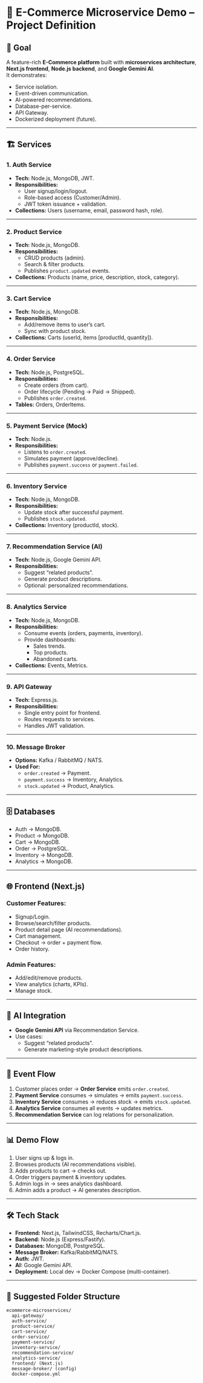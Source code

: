# 🛒 E-Commerce Microservice Demo – Project Definition

## 🎯 Goal
A feature-rich **E-Commerce platform** built with **microservices architecture**, **Next.js frontend**, **Node.js backend**, and **Google Gemini AI**.  
It demonstrates:  
- Service isolation.  
- Event-driven communication.  
- AI-powered recommendations.  
- Database-per-service.  
- API Gateway.  
- Dockerized deployment (future).  

---

## 🏗️ Services

### 1. Auth Service
- **Tech:** Node.js, MongoDB, JWT.  
- **Responsibilities:**
  - User signup/login/logout.  
  - Role-based access (Customer/Admin).  
  - JWT token issuance + validation.  
- **Collections:** Users (username, email, password hash, role).  

---

### 2. Product Service
- **Tech:** Node.js, MongoDB.  
- **Responsibilities:**
  - CRUD products (admin).  
  - Search & filter products.  
  - Publishes `product.updated` events.  
- **Collections:** Products (name, price, description, stock, category).  

---

### 3. Cart Service
- **Tech:** Node.js, MongoDB.  
- **Responsibilities:**
  - Add/remove items to user’s cart.  
  - Sync with product stock.  
- **Collections:** Carts (userId, items [productId, quantity]).  

---

### 4. Order Service
- **Tech:** Node.js, PostgreSQL.  
- **Responsibilities:**
  - Create orders (from cart).  
  - Order lifecycle (Pending → Paid → Shipped).  
  - Publishes `order.created`.  
- **Tables:** Orders, OrderItems.  

---

### 5. Payment Service (Mock)
- **Tech:** Node.js.  
- **Responsibilities:**
  - Listens to `order.created`.  
  - Simulates payment (approve/decline).  
  - Publishes `payment.success` or `payment.failed`.  

---

### 6. Inventory Service
- **Tech:** Node.js, MongoDB.  
- **Responsibilities:**
  - Update stock after successful payment.  
  - Publishes `stock.updated`.  
- **Collections:** Inventory (productId, stock).  

---

### 7. Recommendation Service (AI)
- **Tech:** Node.js, Google Gemini API.  
- **Responsibilities:**
  - Suggest “related products”.  
  - Generate product descriptions.  
  - Optional: personalized recommendations.  

---

### 8. Analytics Service
- **Tech:** Node.js, MongoDB.  
- **Responsibilities:**
  - Consume events (orders, payments, inventory).  
  - Provide dashboards:  
    - Sales trends.  
    - Top products.  
    - Abandoned carts.  
- **Collections:** Events, Metrics.  

---

### 9. API Gateway
- **Tech:** Express.js.  
- **Responsibilities:**
  - Single entry point for frontend.  
  - Routes requests to services.  
  - Handles JWT validation.  

---

### 10. Message Broker
- **Options:** Kafka / RabbitMQ / NATS.  
- **Used For:**  
  - `order.created` → Payment.  
  - `payment.success` → Inventory, Analytics.  
  - `stock.updated` → Product, Analytics.  

---

## 🗄️ Databases
- Auth → MongoDB.  
- Product → MongoDB.  
- Cart → MongoDB.  
- Order → PostgreSQL.  
- Inventory → MongoDB.  
- Analytics → MongoDB.  

---

## 🌐 Frontend (Next.js)
### Customer Features:
- Signup/Login.  
- Browse/search/filter products.  
- Product detail page (AI recommendations).  
- Cart management.  
- Checkout → order + payment flow.  
- Order history.  

### Admin Features:
- Add/edit/remove products.  
- View analytics (charts, KPIs).  
- Manage stock.  

---

## 🤖 AI Integration
- **Google Gemini API** via Recommendation Service.  
- Use cases:  
  - Suggest “related products”.  
  - Generate marketing-style product descriptions.  

---

## 🔌 Event Flow
1. Customer places order → **Order Service** emits `order.created`.  
2. **Payment Service** consumes → simulates → emits `payment.success`.  
3. **Inventory Service** consumes → reduces stock → emits `stock.updated`.  
4. **Analytics Service** consumes all events → updates metrics.  
5. **Recommendation Service** can log relations for personalization.  

---

## 📊 Demo Flow
1. User signs up & logs in.  
2. Browses products (AI recommendations visible).  
3. Adds products to cart → checks out.  
4. Order triggers payment & inventory updates.  
5. Admin logs in → sees analytics dashboard.  
6. Admin adds a product → AI generates description.  

---

## 🛠️ Tech Stack
- **Frontend:** Next.js, TailwindCSS, Recharts/Chart.js.  
- **Backend:** Node.js (Express/Fastify).  
- **Databases:** MongoDB, PostgreSQL.  
- **Message Broker:** Kafka/RabbitMQ/NATS.  
- **Auth:** JWT.  
- **AI:** Google Gemini API.  
- **Deployment:** Local dev → Docker Compose (multi-container).  

---

## 📂 Suggested Folder Structure
```
ecommerce-microservices/
  api-gateway/
  auth-service/
  product-service/
  cart-service/
  order-service/
  payment-service/
  inventory-service/
  recommendation-service/
  analytics-service/
  frontend/ (Next.js)
  message-broker/ (config)
  docker-compose.yml
```
